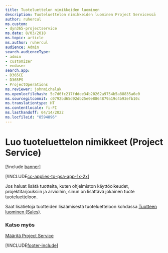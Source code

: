 ```yaml
---
title: Tuoteluettelon nimikkeiden luominen
description: Tuoteluettelon nimikkeiden luominen Project Servicessä
author: ruhercul
ms.custom:
- dyn365-projectservice
ms.date: 8/03/2018
ms.topic: article
ms.author: ruhercul
audience: Admin
search.audienceType:
- admin
- customizer
- enduser
search.app:
- D365CE
- D365PS
- ProjectOperations
ms.reviewer: johnmichalak
ms.openlocfilehash: 5c7d6fc217fddee34b20262a9754b5a88835a6e0
ms.sourcegitcommit: c0792bd65d92db25e0e8864879a19c4b93efb10c
ms.translationtype: HT
ms.contentlocale: fi-FI
ms.lasthandoff: 04/14/2022
ms.locfileid: "8594896"
---
```

# <a name="create-product-catalog-items-project-service"></a>Luo tuoteluettelon nimikkeet (Project Service)

[!include [banner](../includes/psa-now-project-operations.md)]

[!INCLUDE[cc-applies-to-psa-app-1x-2x](../includes/cc-applies-to-psa-app-1x-2x.md)]

Jos haluat lisätä tuotteita, kuten ohjelmiston käyttöoikeudet, projektitarjouksiin ja arvioihin, sinun on lisättävä jokainen tuote tuoteluetteloon.  
  
 Saat lisätietoja tuotteiden lisäämisestä tuoteluetteloon kohdassa [Tuotteen luominen (Sales)](/dynamics365/sales-enterprise/create-product-sales).  
  
### <a name="see-also"></a>Katso myös  
 [Määritä Project Service](../psa/configure.md)


[!INCLUDE[footer-include](../includes/footer-banner.md)]
